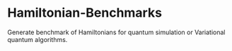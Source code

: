 # Hamiltonian-Benchmarks
Generate benchmark of Hamiltonians for quantum simulation or Variational quantum algorithms.
